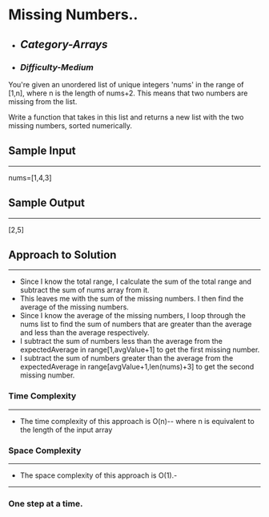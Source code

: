 # Missing Numbers..

- ## **_Category-Arrays_**
- ### **_Difficulty-Medium_**

You're given an unordered list of unique integers 'nums' in the range of [1,n], where n is the length of nums+2. This means that two numbers are missing from the list.

Write a function that takes in this list and returns a new list with the two missing numbers, sorted numerically.

## Sample Input

---

nums=[1,4,3]

## Sample Output

---

[2,5]

## Approach to Solution

---

- Since I know the total range, I calculate the sum of the total range and subtract the sum of nums array from it.
- This leaves me with the sum of the missing numbers. I then find the average of the missing numbers.
- Since I know the average of the missing numbers, I loop through the nums list to find the sum of numbers that are greater than the average and less than the average respectively.
- I subtract the sum of numbers less than the average from the expectedAverage in range[1,avgValue+1] to get the first missing number.
- I subtract the sum of numbers greater than the average from the expectedAverage in range[avgValue+1,len(nums)+3] to get the second missing number.

### Time Complexity

---

- The time complexity of this approach is O(n)-- where n is equivalent to the length of the input array

### Space Complexity

---

- The space complexity of this approach is O(1).-

---

### One step at a time.

